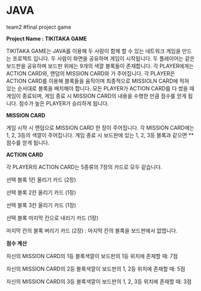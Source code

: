 # JAVA
team2
#final project game

<p><strong>Project Name : TIKITAKA GAME</strong></p> <p>TIKITAKA GAME는 JAVA를 이용해 두 사람이 함께 할 수 있는 네트워크 게임을 만드는 프로젝트 입니다. 두 사람이 화면을 공유하며 게임이 시작됩니다. 두 플레이어는 같은 보드판을 공유하며 보드판 위에는 9개의 색깔 블록들이 존재합니다. 각 PLAYER에게는 ACTION CARD와, 랜덤의 MISSION CARD와 가 주어집니다. 각 PLAYER은 ACTION CARD를 이용해 블록들을 움직이며 최종적으로 MISSIOLN CARD에 적혀 있는 순서대로 블록을 배치해야 합니다. 모든 PLAYER가 ACTION CARD를 다 썼을 때 게임이 종료되며, 게임 종료 시 MISSION CARD의 내용을 수행한 만큼 점수를 얻게 됩니다. 점수가 높은 PLAYER가 승리하게 됩니다.</p> <p><strong>MISSION CARD</strong></p> <p>게임 시작 시 랜덤으로 MISSION CARD 한 장이 주어집니다. 각 MISSION CARD에는 1, 2, 3등의 색깔이 주어집니다. 게임 종료 시 보드판에 있는 1, 2, 3등 블록과 같으면 **점수를 얻게 됩니다.</p> <p><strong>ACTION CARD</strong></p> <p>각 PLAYER의 ACTION CARD는 5종류의 7장의 카드로 모두 같습니다.</p> <p>선택 블록 1칸 올리기 카드 (2장)</p> <p>선택 블록 2칸 올리기 카드 (1장)</p> <p>선택 블록 3칸 올리기 카드 (1장)</p> <p>선택 블록 마지막 칸으로 내리기 카드 (1장)</p> <p>마지막 칸의 블록 버리기 카드 (2장) : 마지막 칸의 블록을 보드판에서 없앱니다.</p> <p><strong>점수 계산</strong></p> <p>자신의 MISSION CARD의 1등 블록색깔이 보드판의 1등 위치에 존재할 때: 7점</p> <p>자신의 MISSION CARD의 2등 블록색깔이 보드판의 1, 2등 위치에 존재할 때: 5점</p> <p>자신의 MISSION CARD의 3등 블록색깔이 보드판의 1, 2, 3등 위치에 존재할 때: 3점</p>

